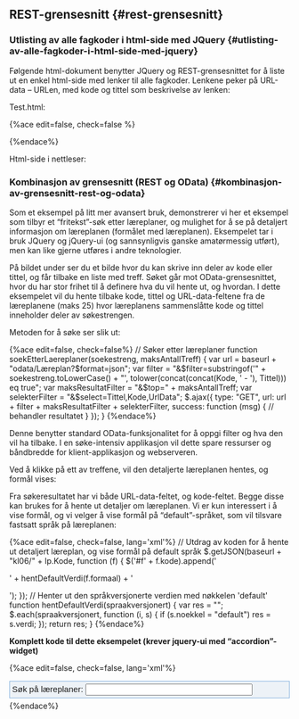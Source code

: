 ## REST-grensesnitt {#rest-grensesnitt}

### Utlisting av alle fagkoder i html-side med JQuery {#utlisting-av-alle-fagkoder-i-html-side-med-jquery}

Følgende html-dokument benytter JQuery og REST-grensesnittet for å liste ut en enkel html-side med lenker til alle fagkoder. Lenkene peker på URL-data – URLen, med kode og tittel som beskrivelse av lenken:

Test.html:

{%ace edit=false, check=false %}
<html>
  <head>
    <title>Test</title>
    <meta http-equiv='Content-Type' content='text/html;charset=UTF-8'>
    <script src="http://code.jquery.com/jquery-latest.js">
    </script>
  </head>
  <body>
    <p></p>
    <script type="text/jscript">
    $.getJSON("http://beta-data.udir.no/kl06/fagkoder", {},
      function (data)
      {
        $.each(data, function (i, fagkoder) {$('p').append('<a href=' + fagkoder["url-data"] + '>' + fagkoder.kode + ' - ' + fagkoder.tittel + '&lt;/a&gt;&lt;br&gt;'); 
      })
    });
    </script>
  </body>
</html>
{%endace%}

Html-side i nettleser:

### Kombinasjon av grensesnitt (REST og OData) {#kombinasjon-av-grensesnitt-rest-og-odata}

Som et eksempel på litt mer avansert bruk, demonstrerer vi her et eksempel som tilbyr et “fritekst”-søk etter læreplaner, og mulighet for å se på detaljert informasjon om læreplanen (formålet med læreplanen). Eksempelet tar i bruk JQuery og jQuery-ui (og sannsynligvis ganske amatørmessig utført), men kan like gjerne utføres i andre teknologier.

På bildet under ser du et bilde hvor du kan skrive inn deler av kode eller tittel, og får tilbake en liste med treff. Søket går mot OData-grensesnittet, hvor du har stor frihet til å definere hva du vil hente ut, og hvordan. I dette eksempelet vil du hente tilbake kode, tittel og URL-data-feltene fra de læreplanene (maks 25) hvor læreplanens sammenslåtte kode og tittel inneholder deler av søkestrengen.

Metoden for å søke ser slik ut:

{%ace edit=false, check=false%}
// Søker etter læreplaner
function soekEtterLaereplaner(soekestreng, maksAntallTreff) {
  var url = baseurl + "odata/Læreplan?$format=json";
  var filter = "&$filter=substringof('" + soekestreng.toLowerCase() + "', tolower(concat(concat(Kode, ' - '), Tittel))) eq true";
  var maksResultatFilter = "&$top=" + maksAntallTreff;
  var selekterFilter = "&$select=Tittel,Kode,UrlData";
  $.ajax({
    type: "GET",
    url: url + filter + maksResultatFilter + selekterFilter,
    success: function (msg) {
    // behandler resultatet
    }
  });
}
{%endace%}

Denne benytter standard OData-funksjonalitet for å oppgi filter og hva den vil ha tilbake. I en søke-intensiv applikasjon vil dette spare ressurser og båndbredde for klient-applikasjon og webserveren.

Ved å klikke på ett av treffene, vil den detaljerte læreplanen hentes, og formål vises:

Fra søkeresultatet har vi både URL-data-feltet, og kode-feltet. Begge disse kan brukes for å hente ut detaljer om læreplanen. Vi er kun interessert i å vise formål, og vi velger å vise formål på “default”-språket, som vil tilsvare fastsatt språk på læreplanen:

{%ace edit=false, check=false,  lang='xml'%}
// Utdrag av koden for å hente ut detaljert læreplan, og vise formål på default språk
$.getJSON(baseurl + "kl06/" + lp.Kode, function (f) {
  $('#f' + f.kode).append('<p>' + hentDefaultVerdi(f.formaal) + '</p>');
});
// Henter ut den språkversjonerte verdien med nøkkelen 'default'
function hentDefaultVerdi(spraakversjonert) {
  var res = "";
  $.each(spraakversjonert, function (i, s) {
    if (s.noekkel = "default")
    res = s.verdi;
  });
  return res;
}
{%endace%}

**Komplett kode til dette eksempelet (krever jquery-ui med “accordion”-widget)**

{%ace edit=false, check=false, lang='xml'%}
<!DOCTYPE html>
<html>
  <head>
    <title>Læreplansøk</title>
    <meta http-equiv='Content-Type' content='text/html;charset=UTF-8'/>
    <link type="text/css" href="css/ui-lightness/jquery-ui-1.8.14.custom.css" rel="stylesheet" />
    <script type="text/javascript" src="js/jquery-1.5.1.min.js"></script>
    <script src="js/jquery-ui-1.8.14.custom.min.js" type="text/javascript"></script>
  </head>
  <body>
    <script type="text/javascript">
      var baseurl = "http://beta-data.udir.no/";
      var maksAntallTreff = 25;
      // Hekter på event på søke-input til å kalle soekEtterLaereplaner, med søkestreng og maks 25 antall treff
      $(document).ready(function () {
        $('input[name=soek]').keyup(function () { soekEtterLaereplaner($('input[name=soek]').val(), maksAntallTreff); }
        );
      });
      // Søker etter læreplaner, kaller lastInnResultater
      function soekEtterLaereplaner(soekestreng, maksAntallTreff) {
        var url = baseurl + "odata/Læreplan?$format=json";
        var filter = "&$filter=substringof('" + soekestreng.toLowerCase() + "', tolower(concat(concat(Kode, ' - '), Tittel))) eq true";
        var maksResultatFilter = "&$top=" + maksAntallTreff;
        var selekterFilter = "&$select=Tittel,Kode,UrlData";
        $.ajax({
          type: "GET",
          url: url + filter + maksResultatFilter + selekterFilter,
          success: function (msg) {
            $("#resultat").accordion('destroy');
            $("#resultat").text('');
            lastInnResultater(msg.d.results);
            $("#resultat").accordion({ header: "h3", autoHeight: false, collapsible: true, active: false, height: 180 });
          }
        });
      }
      // Lister ut resultatene, og hekter på et event som gjør at formål hentes fra detaljert informasjon om læreplan når resultatet åpnes
      function lastInnResultater(results) {
        $.each(results, function (i, lp) {
          $('#resultat').append("<div id=" + lp.Kode + '><h3><a href="#">' + lp.Kode + " - " + lp.Tittel + '</a></h3><div style="height:300px" id=f' + lp.Kode + '><b>Formål</b></div></div>');
          $("#" + lp.Kode).live("click", 
          function () {
            $.getJSON(baseurl + "kl06/" + lp.Kode,
            function (f) {
              $('#f' + f.kode).append('<p>' + hentDefaultVerdi(f.formaal) + '</p>');
              });
          });
        });
      }
      // Henter ut den språkversjonerte verdien med nøkkelen 'default'
      function hentDefaultVerdi(spraakversjonert) {
        var res = "";
        $.each(spraakversjonert, function (i, s) {
          if (s.noekkel = "default")
          res = s.verdi;
        });
        return res;
      }
    </script>
    <p style="font-family: Arial, Sans-Serif; font-size: 15px; margin-bottom: 5px; display: block; padding: 4px; border: solid 1px #85b1de; background-color: #EDF2F7;">
    Søk på læreplaner: 
      <input style="width: 300px;" id="soek" name="soek" type="text"/>
    </p>
    <div id="resultat"></div>
  </body>
</html>
{%endace%}
